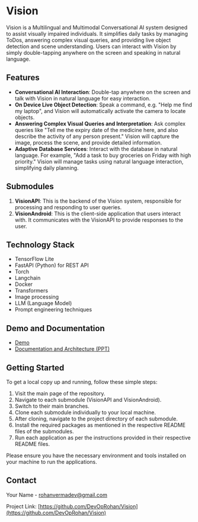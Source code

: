 # Vision

Vision is a Multilingual and Multimodal Conversational AI system designed to assist visually impaired individuals. It simplifies daily tasks by managing ToDos, answering complex visual queries, and providing live object detection and scene understanding. Users can interact with Vision by simply double-tapping anywhere on the screen and speaking in natural language.

## Features

- **Conversational AI Interaction**: Double-tap anywhere on the screen and talk with Vision in natural language for easy interaction.
- **On Device Live Object Detection**: Speak a command, e.g. "Help me find my laptop", and Vision will automatically activate the camera to locate objects.
- **Answering Complex Visual Queries and Interpretation**: Ask complex queries like "Tell me the expiry date of the medicine here, and also describe the activity of any person present." Vision will capture the image, process the scene, and provide detailed information.
- **Adaptive Database Services**: Interact with the database in natural language. For example, "Add a task to buy groceries on Friday with high priority." Vision will manage tasks using natural language interaction, simplifying daily planning.

## Submodules

1. **VisionAPI**: This is the backend of the Vision system, responsible for processing and responding to user queries.
2. **VisionAndroid**: This is the client-side application that users interact with. It communicates with the VisionAPI to provide responses to the user.

## Technology Stack

- TensorFlow Lite
- FastAPI (Python) for REST API
- Torch
- Langchain
- Docker
- Transformers
- Image processing
- LLM (Language Model)
- Prompt engineering techniques

## Demo and Documentation

- [Demo](https://youtu.be/Ls6mzaTeM64)
- [Documentation and Architecture (PPT)](https://1drv.ms/p/s!AoPml3-hFN8WgtJE8NdjsMAQxRNRlg?e=nLOsRy)

## Getting Started

To get a local copy up and running, follow these simple steps:

1. Visit the main page of the repository.
2. Navigate to each submodule (VisionAPI and VisionAndroid).
3. Switch to their main branches.
4. Clone each submodule individually to your local machine.
5. After cloning, navigate to the project directory of each submodule.
6. Install the required packages as mentioned in the respective README files of the submodules.
7. Run each application as per the instructions provided in their respective README files.

Please ensure you have the necessary environment and tools installed on your machine to run the applications.

## Contact

Your Name - [rohanvermadev@gmail.com](mailto:rohanvermadev@gmail.com)

Project Link: [https://github.com/DevOpRohan/Vision](https://github.com/DevOpRohan/Vision)
